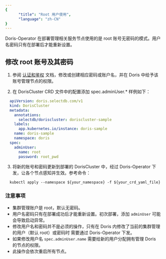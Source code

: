 ```yaml
---
{
      "title": "Root 用户使用",
      "language": "zh-CN"
}
---
```


<!-- 
Licensed to the Apache Software Foundation (ASF) under one
or more contributor license agreements.  See the NOTICE file
distributed with this work for additional information
regarding copyright ownership.  The ASF licenses this file
to you under the Apache License, Version 2.0 (the
"License"); you may not use this file except in compliance
with the License.  You may obtain a copy of the License at

  http://www.apache.org/licenses/LICENSE-2.0

Unless required by applicable law or agreed to in writing,
software distributed under the License is distributed on an
"AS IS" BASIS, WITHOUT WARRANTIES OR CONDITIONS OF ANY
KIND, either express or implied.  See the License for the
specific language governing permissions and limitations
under the License.
-->

Doris-Operator 在部署管理相关服务节点使用的是 root 账号无密码的模式。用户名密码只有在部署后才能重新设置。

## 修改 root 账号及其密码

1. 参阅 [认证和鉴权](../../../admin-manual/auth/authentication-and-authorization.md) 文档，修改或创建相应密码或账户名，并在 Doris 中给予该账号管理节点的权限。

2. 在 DorisCluster CRD 文件中的配置添加 spec.adminUser.* 样例如下：

```yaml
  apiVersion: doris.selectdb.com/v1
  kind: DorisCluster
  metadata:
    annotations:
      selectdb/doriscluster: doriscluster-sample
    labels:
      app.kubernetes.io/instance: doris-sample
    name: doris-sample
    namespace: doris
  spec:
    adminUser:
      name: root
      password: root_pwd
```

3. 将新的账号和密码更新到部署的 DorisCluster 中，经过 Doris-Operator 下发，让各个节点感知并生效。参考命令：

```shell
  kubectl apply --namespace ${your_namespace} -f ${your_crd_yaml_file} 
```

### 注意事项

- 集群管理账户是 root，默认无密码。
- 用户名密码只有在部署成功后才能重新设置。初次部署，添加 `adminUser` 可能会导致启动异常。
- 修改用户名和密码并不是必须的操作，只有在 Doris 内修改了当前的集群管理的用户（默认 root）或密码时 需要通过 Doris-Operator 下发。
- 如果修改用户名 `spec.adminUser.name` 需要给新的用户分配拥有管理 Doris 的节点的权限。
- 此操作会依次重启所有节点。
